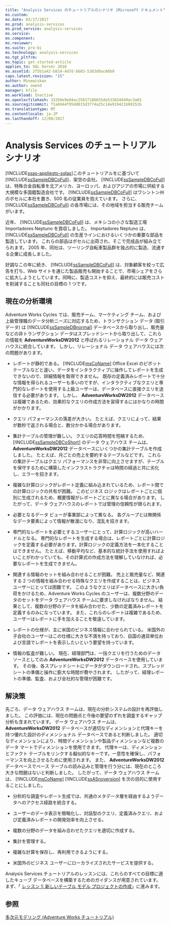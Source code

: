 ```yaml
---
title: "Analysis Services のチュートリアルのシナリオ |Microsoft ドキュメント"
ms.custom: 
ms.date: 03/17/2017
ms.prod: analysis-services
ms.prod_service: analysis-services
ms.service: 
ms.component: 
ms.reviewer: 
ms.suite: pro-bi
ms.technology: analysis-services
ms.tgt_pltfrm: 
ms.topic: get-started-article
applies_to: SQL Server 2016
ms.assetid: 2f5b1a42-b814-4d7d-b603-5383d9ac66b9
caps.latest.revision: "15"
author: Minewiskan
ms.author: owend
manager: kfile
ms.workload: Inactive
ms.openlocfilehash: 332b9e9e84ac25637186655de533624449ac3a01
ms.sourcegitcommit: f1a6944f95dd015d3774a25c14a919421b09151b
ms.translationtype: MT
ms.contentlocale: ja-JP
ms.lasthandoff: 12/08/2017
---
```

# <a name="analysis-services-tutorial-scenario"></a>Analysis Services のチュートリアル シナリオ
[!INCLUDE[ssas-appliesto-sqlas](../includes/ssas-appliesto-sqlas.md)]このチュートリアルをに基づいて[!INCLUDE[ssSampleDBCoFull](../includes/sssampledbcofull-md.md)]、架空の会社。 [!INCLUDE[ssSampleDBCoFull](../includes/sssampledbcofull-md.md)] は、特殊合金自転車を北アメリカ、ヨーロッパ、およびアジアの市場に供給する大規模な多国籍製造会社です。 [!INCLUDE[ssSampleDBCoFull](../includes/sssampledbcofull-md.md)] はワシントン州のボセルに本社を置き、500 名の従業員を抱えています。 さらに、 [!INCLUDE[ssSampleDBCoFull](../includes/sssampledbcofull-md.md)] の各市場には、その地域を担当する販売チームがいます。  
  
近年、 [!INCLUDE[ssSampleDBCoFull](../includes/sssampledbcofull-md.md)] は、メキシコの小さな製造工場 Importadores Neptuno を買収しました。 Importadores Neptuno は、 [!INCLUDE[ssSampleDBCoFull](../includes/sssampledbcofull-md.md)] の生産ラインにおけるいくつかの重要な部品を製造しています。 これらの部品はボセルに出荷され、そこで完成品が組み立てられます。 2005 年、同社は、ツーリング自転車製品群を独占的に製造、流通する企業に成長しました。  
  
好調なこの年に続き、 [!INCLUDE[ssSampleDBCoFull](../includes/sssampledbcofull-md.md)] は、対象顧客を絞って広告を打ち、Web サイトを通じた製品販売も開始することで、市場シェアをさらに拡大しようとしています。同時に、製造コストを抑え、最終的には販売コストを削減することも同社の目標の 1 つです。  
  
## <a name="current-analysis-environment"></a>現在の分析環境  
Adventure Works Cycles では、販売チーム、マーケティング チーム、および上級管理職のデータ分析ニーズに対応するため、トランザクション データ (取引データ) は [!INCLUDE[ssSampleDBnormal](../includes/sssampledbnormal-md.md)] データベースから取り出し、販売量などの非トランザクション データはスプレッドシートから取り出して、これらの情報を **AdventureWorksDW2012** と呼ばれるリレーショナル データ ウェアハウスに統合しています。 しかし、リレーショナル データ ウェアハウスには次の問題があります。  
  
-   レポートが静的である。 [!INCLUDE[msCoName](../includes/msconame-md.md)] Office Excel のピボット テーブルなどと違い、データをインタラクティブに操作してレポートを生成できないので、詳細情報を取得できません。 既存の定義済みレポートで十分な情報を得られるユーザーも多いのですが、インタラクティブなクエリと専門的なレポートを使用する上級ユーザーは、データベースに直接クエリを送信する必要があります。 しかし、 **AdventureWorksDW2012** データベースは複雑であるため、効果的なクエリの作成方法を習得するにはかなりの時間がかかります。  
  
-   クエリ パフォーマンスの落差が大きい。 たとえば、クエリによって、結果が数秒で返される場合と、数分かかる場合があります。  
  
-   集計テーブルの管理が難しい。 クエリの応答時間を短縮するため、 [!INCLUDE[ssSampleDBCoShort](../includes/sssampledbcoshort-md.md)] のデータ ウェアハウス チームは、 **AdventureWorksDW2012** データベースにいくつかの集計テーブルを作成しました。 たとえば、月ごとの売上を要約するテーブルなどです。 これらの集計テーブルはクエリ パフォーマンスを非常に向上させますが、テーブルを保守するために構築したインフラストラクチャは時間の経過と共に劣化し、エラーを招きます。  
  
-   複雑な計算ロジックがレポート定義に組み込まれているため、レポート間での計算ロジックの共有が困難。 このビジネス ロジックはレポートごとに個別に生成されるため、概要情報がレポートごとに異なる場合があります。 したがって、データ ウェアハウスのレポートでは管理の信頼性が限られます。  
  
-   必要となるデータ ビューが事業部によって異なる。 各グループとは無関係なデータ要素によって情報が散漫になり、混乱を招きます。  
  
-   専門的なレポートを必要とするユーザーにとって、計算ロジックが高いハードルとなる。 専門的なレポートを生成する場合は、レポートごとに計算ロジックを定義する必要があります。計算ロジックの定義方法を一本化することはできません。 たとえば、移動平均など、基本的な統計手法を使用すればよいことがわかっていても、その計算式の作成方法を理解していなければ、必要なレポートを生成できません。  
  
-   関連する情報のセットを組み合わせることが困難。 売上と販売量など、関連する 2 つの情報を組み合わせる特殊なクエリを作成することは、ビジネス ユーザーにとっては困難です。 このようなクエリはデータベースに大きい負荷をかけるため、Adventure Works Cycles のユーザーは、複数分野のデータのセットをデータ ウェアハウス チームに要求しなければなりません。 結果として、複数の分野のデータを組み合わせた、少数の定義済みレポートを定義するのみになっています。 また、これらのレポートは複雑であるため、ユーザーはレポートに手を加えることを敬遠しています。  
  
-   レポートの仕様が、主に米国のビジネス情報に合わせられている。 米国外の子会社のユーザーはこの仕様に大きな不満を持っており、自国の通貨単位および言語でレポートを表示したいという要望を持っています。  
  
-   情報の監査が難しい。 現在、経理部門は、一括クエリを行うためのデータ ソースとしてのみ **AdventureWorksDW2012** データベースを使用しています。 その後、各スプレッドシートにデータがダウンロードされ、スプレッドシートの準備と操作に膨大な時間が費やされます。 したがって、経理レポートの準備、監査、および全社的な管理が困難です。  
  
## <a name="the-solution"></a>解決策  
先ごろ、データ ウェアハウス チームは、現在の分析システムの設計を再評価しました。 この評価には、現在の問題点と今後の要望のずれを調査するギャップ分析も含まれています。 データ ウェアハウス チームは、 **AdventureWorksDW2012** データベースが適切なディメンションと代理キーを持つ優れた設計のディメンショナル データベースであると判断しました。 適切なディメンションにより、時間ディメンションや製品ディメンションなど複数のデータ マートでディメンションを使用できます。 代理キーは、ディメンションとファクト テーブルをリンクする擬似的なキーです。一意性を確保し、パフォーマンスを向上させるために使用されます。 また、 **AdventureWorksDW2012** データベースでベース テーブルの読み込みと管理を行う分には、現在のところ大きな問題はないと判断しました。 したがって、データ ウェアハウス チームは、 [!INCLUDE[msCoName](../includes/msconame-md.md)] [!INCLUDE[ssASnoversion](../includes/ssasnoversion-md.md)] を次の目的に使用することにしました。  
  
-   分析的な調査やレポート生成では、共通のメタデータ層を経由するようデータへのアクセス経路を統合する。  
  
-   ユーザーのデータ表示を簡略化し、対話型のクエリ、定義済みクエリ、および定義済みレポートの開発効率を向上させる。  
  
-   複数の分野のデータを組み合わせたクエリを適切に作成する。  
  
-   集計を管理する。  
  
-   複雑な計算を保存し、再利用できるようにする。  
  
-   米国外のビジネス ユーザーにローカライズされたサービスを提供する。  
  
Analysis Services チュートリアルのレッスンには、これらのすべての目標に適したキューブ データベースを構築するためのガイダンスが用意されています。 まず、「 [レッスン 1: 新しいテーブル モデル プロジェクトの作成](../analysis-services/lesson-1-create-a-new-tabular-model-project.md)」に進みます。  
  
## <a name="see-also"></a>参照  
[多次元モデリング (Adventure Works チュートリアル)](../analysis-services/multidimensional-modeling-adventure-works-tutorial.md)  
  
  
  
